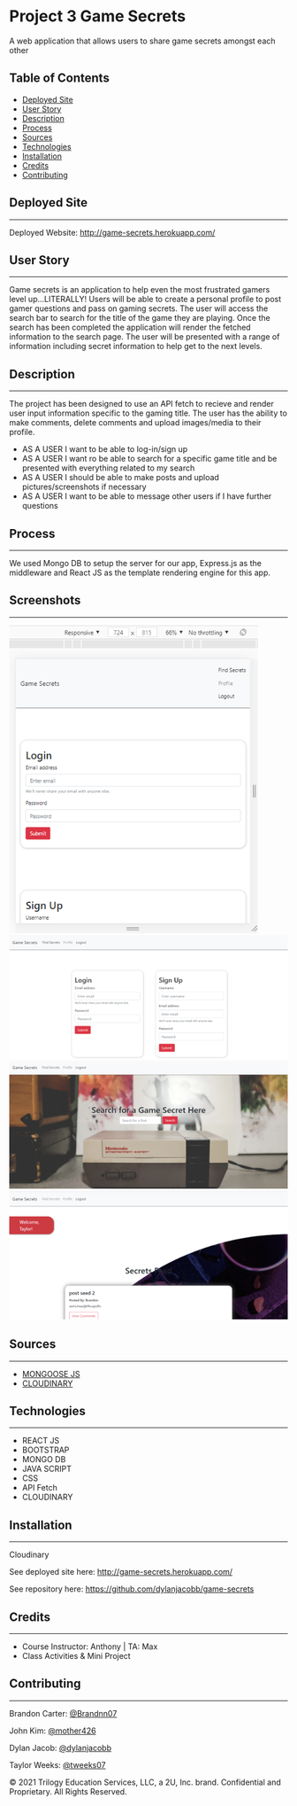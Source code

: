 # Project 3 Game Secrets
A web application that allows users to share game secrets amongst each other

## Table of Contents

* [Deployed Site](#deployed-site)
* [User Story](#user-story)
* [Description](#description)
* [Process](#process)
* [Sources](#sources)
* [Technologies](#Technologies)
* [Installation](#installation)
* [Credits](#Credits)
* [Contributing](#contributing)

## Deployed Site
---
Deployed Website: http://game-secrets.herokuapp.com/

## User Story
---
Game secrets is an application to help even the most frustrated gamers level up...LITERALLY!  Users will be able to create a personal profile to post gamer questions and pass on gaming secrets.  The user will access the search bar to search for the title of the game they are playing.  Once the search has been completed the application will render the fetched information to the search page.  The user will be presented with a range of information including secret information to help get to the next levels.

## Description
---
The project has been designed to use an API fetch to recieve and render user input information specific to the gaming title.  The user has the ability to make comments, delete comments and upload images/media to their profile.

- AS A USER I want to be able to log-in/sign up
- AS A USER I want ro be able to search for a specific game title and be presented with everything related to my search
- AS A USER I should be able to make posts and upload pictures/screenshots if necessary
- AS A USER I want to be able to message other users if I have further questions


## Process
---
We used Mongo DB to setup the server for our app, Express.js as the middleware and React JS as the template rendering engine for this app.

## Screenshots
---
![Responsive](/client/src/assets/images/responsive-game.png)
![Home](/client/src/assets/images/login-game.png)
![Search](/client/src/assets/images/search-game.png)
![Feed](/client/src/assets/images/feed-game.png)



## Sources
---
- [MONGOOSE JS](https://mongoosejs.com/docs/middleware.html)
- [CLOUDINARY](https://cloudinary.com/documentation/image_video_and_file_upload)

## Technologies
---
- REACT JS
- BOOTSTRAP
- MONGO DB
- JAVA SCRIPT
- CSS
- API Fetch
- CLOUDINARY

## Installation
---
Cloudinary

See deployed site here: http://game-secrets.herokuapp.com/

See repository here: https://github.com/dylanjacobb/game-secrets

## Credits
---
- Course Instructor:  Anthony  |  TA: Max
- Class Activities & Mini Project

## Contributing
---

Brandon Carter: [@Brandnn07](https://github.com/Brandnn07)

John Kim: [@mother426](https://github.com/mother426)

Dylan Jacob: [@dylanjacobb](https://github.com/dylanjacobb)

Taylor Weeks: [@tweeks07](https://github.com/tweeks07)


© 2021 Trilogy Education Services, LLC, a 2U, Inc. brand. Confidential and Proprietary. All Rights Reserved.
